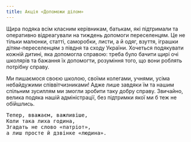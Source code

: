 ```yaml
---
title: Акція «Допоможи ділом»
---
```


Щира подяка всім класним керівникам, батькам, які підтримали та оперативно відреагували на тиждень допомоги переселенцям. Це не тільки малюнки, статті, саморобки, листи, а й одяг, взуття, іграшки дітям-переселенцям з півдня та сходу України. Хочеться подякувати кожній дитині, яка допомогла справою: треба було бачити щирі очі школярів та бажання їх допомогти, розуміння того, що вони роблять потрібну справу.

Ми пишаємося своєю школою, своїми колегами, учнями, усіма небайдужими співвітчизниками! Адже лише завдяки їм та нашим спільним зусиллям ми змогли зробити таку добру справу. Звичайно, велика подяка нашій адміністрації, без підтримки якої ми б теж не обійшлись.

<pre>
Тепер, вважаєм, важливіше,
Коли така лиха година,
Згадать не слово «патріот»,
а лиш просте й дзвінке «людина».
</pre>

<slideshow id="_/72157672225825823" />

